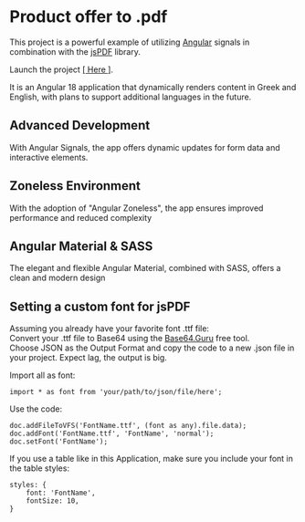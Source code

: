 # Product offer to .pdf

This project is a powerful example of utilizing [Angular](https://github.com/angular/angular-cli) signals in combination with the [jsPDF](https://rawgit.com/MrRio/jsPDF/master/docs/) library.  

Launch the project [[ Here ]](https://product-offer-to-pdf.web.app/).  
 
It is an Angular 18 application that dynamically renders content in Greek and English, with plans to support additional languages in the future.  

## Advanced Development  
With Angular Signals, the app offers dynamic updates for form data and interactive elements.  

## Zoneless Environment  
With the adoption of "Angular Zoneless", the app ensures improved performance and reduced complexity  

## Angular Material & SASS  
The elegant and flexible Angular Material, combined with SASS, offers a clean and modern design  

## Setting a custom font for jsPDF

Assuming you already have your favorite font .ttf file:  
Convert your .ttf file to Base64 using the [Base64.Guru](https://base64.guru/converter/encode/file) free tool.  
Choose JSON as the Output Format and copy the code to a new .json file in your project. Expect lag, the output is big.  

Import all as font:
```
import * as font from 'your/path/to/json/file/here';
```  
Use the code:  
```
doc.addFileToVFS('FontName.ttf', (font as any).file.data);
doc.addFont('FontName.ttf', 'FontName', 'normal');
doc.setFont('FontName');
```
If you use a table like in this Application, make sure you include your font in the table styles:  
```
styles: {
    font: 'FontName',
    fontSize: 10,
}
```

